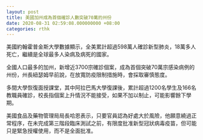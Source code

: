 ```yaml
---
layout: post
title: 美國加州成為首個確診人數突破70萬的州份
date: 2020-08-31 02:59:08.000000000 +08:00
categories: rthk
---
```


美國約翰霍普金斯大學數據顯示，全美累計超過598萬人確診新型肺炎，18萬多人死亡，繼續是全球最多人染病及病死的國家。

全國人口最多的加州，新增近3700宗確診個案，成為首個突破70萬宗感染病例的州份，州長紐瑟姆早前說，在放寬防疫限制措施時，會採取審慎態度。

多間大學恢復面授課堂，其中阿拉巴馬大學復課後，累計超過1200名學生及166名教職員確診，校長指個案上升情況不能接受，如果不加以制止，可能影響餘下學期。

美國食品及藥物管理局局長哈恩表示，只要官員認為好處大於風險，他願意繞過正常程序，在未完成第三階段臨床測試之前，有限度批准新型冠狀病毒疫苗，但可能只是緊急授權使用，而不是全面批准。
